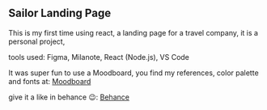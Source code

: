 ## Sailor Landing Page

This is my first time using react, a landing page for a travel company, it is a personal project, 

tools used: Figma, Milanote, React (Node.js), VS Code

It was super fun to use a Moodboard, you find my references, color palette and fonts at: <a href="https://app.milanote.com/1MLTYM1JHvCbaK?p=hErGN5E7Yd2"> Moodboard</a>

give it a like in behance 😉: <a href="https://www.behance.net/gallery/131282865/Sailor_landing_page">Behance</a>




